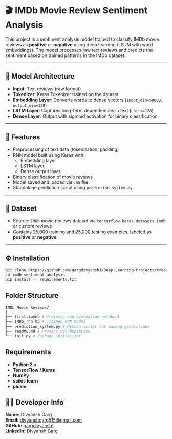 # 🎬 IMDb Movie Review Sentiment Analysis

This project is a sentiment analysis model trained to classify IMDb movie reviews as **positive** or **negative** using deep learning (LSTM with word embeddings). The model processes raw text reviews and predicts the sentiment based on trained patterns in the IMDb dataset.

---

## 🧠 Model Architecture

- **Input**: Text reviews (raw format)
- **Tokenizer**: Keras Tokenizer trained on the dataset
- **Embedding Layer**: Converts words to dense vectors (`input_dim=50000`, `output_dim=128`)
- **LSTM Layer**: Captures long-term dependencies in text (`units=128`)
- **Dense Layer**: Output with sigmoid activation for binary classification

---

## 📌 Features

- Preprocessing of text data (tokenization, padding)
- RNN model built using Keras with:
  - Embedding layer
  - LSTM layer
  - Dense output layer
- Binary classification of movie reviews
- Model saved and loaded via `.h5` file
- Standalone prediction script using `prediction_system.py`

---

## 📁 Dataset

- Source: `IMDb` movie reviews dataset via `tensorflow.keras.datasets.imdb` or custom reviews
- Contains 25,000 training and 25,000 testing examples, labeled as **positive** or **negative**

---

## ⚙️ Installation

```bash
git clone https://github.com/gargdivyansh1/Deep-Learning-Projects/tree/main/IMDb%20Movie%20Reviews
cd imdb-sentiment-analysis
pip install -r requirements.txt
```

## Folder Structure

```bash
IMDb Movie Reviews/
│
├── first.ipynb # Training and evaluation notebook
├── IMDb_rnn.h5 # Trained RNN model
├── prediction_system.py # Python script for making predictions
├── readME.md # Project documentation
└── init.py # Package initializer
```

## Requirements

- **Python 3.x**
- **TensorFlow / Keras**
- **NumPy**
- **scikit-learn**
- **pickle**

## 👨‍💻 Developer Info

**Name:** Divyansh Garg  
**Email:** divyanshgarg515@gmail.com   
**GitHub:** [gargdivyansh1](https://github.com/gargdivyansh1)  
**LinkedIn:** [Divyansh Garg](https://www.linkedin.com/in/divyansh-garg515/)
